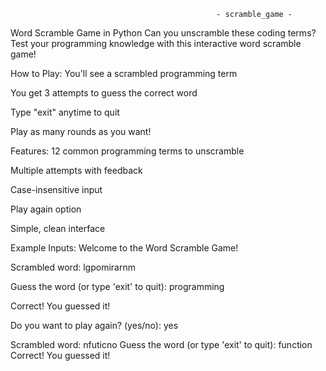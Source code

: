                                                   - scramble_game - 

Word Scramble Game in Python
Can you unscramble these coding terms? Test your programming knowledge with this interactive word scramble game!



How to Play:
You'll see a scrambled programming term

You get 3 attempts to guess the correct word

Type "exit" anytime to quit

Play as many rounds as you want!



Features:
12 common programming terms to unscramble

Multiple attempts with feedback

Case-insensitive input

Play again option

Simple, clean interface


Example Inputs:
Welcome to the Word Scramble Game!

Scrambled word: lgpomirarnm

Guess the word (or type 'exit' to quit): programming

Correct! You guessed it!

Do you want to play again? (yes/no): yes

Scrambled word: nfuticno
Guess the word (or type 'exit' to quit): function
Correct! You guessed it!


